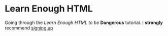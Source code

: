 # Learn Enough HTML

Going through the *Learn Enough HTML to be* **Dangerous** tutorial. 
I **strongly** recommend [signing up](https://www.learnenough.com/)
